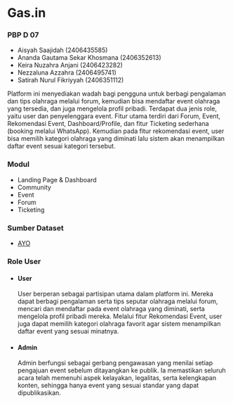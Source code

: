 # Gas.in
### PBP D 07 
- Aisyah Saajidah (2406435585)
- Ananda Gautama Sekar Khosmana  (2406352613)
- Keira Nuzahra Anjani (2406423282)
- Nezzaluna Azzahra (2406495741)
- Satirah Nurul Fikriyyah (2406351112)

Platform ini menyediakan wadah bagi pengguna untuk berbagi pengalaman dan tips olahraga melalui forum, kemudian bisa mendaftar event olahraga yang tersedia, dan juga mengelola profil pribadi. Terdapat dua jenis role, yaitu user dan penyelenggara event. Fitur utama terdiri dari Forum, Event, Rekomendasi Event, Dashboard/Profile, dan fitur Ticketing sederhana (booking melalui WhatsApp). Kemudian pada fitur rekomendasi event, user bisa memilih kategori olahraga yang diminati lalu sistem akan menampilkan daftar event sesuai kategori tersebut.

### Modul 
- Landing Page & Dashboard
- Community
- Event
- Forum
- Ticketing

### Sumber Dataset 
- [AYO](https://ayo.co.id/main-bareng)

### Role User
- #### User
    User berperan sebagai partisipan utama dalam platform ini. Mereka dapat berbagi pengalaman serta tips seputar olahraga melalui forum, mencari dan mendaftar pada event olahraga yang diminati, serta mengelola profil pribadi mereka. Melalui fitur Rekomendasi Event, user juga dapat memilih kategori olahraga favorit agar sistem menampilkan daftar event yang sesuai minatnya.
- #### Admin
    Admin berfungsi sebagai gerbang pengawasan yang menilai setiap pengajuan event sebelum ditayangkan ke publik. Ia memastikan seluruh acara telah memenuhi aspek kelayakan, legalitas, serta kelengkapan konten, sehingga hanya event yang sesuai standar yang dapat dipublikasikan.
